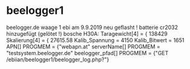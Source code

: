 # beelogger1
 beelogger.de
waage 1 ebi
am 9.9.2019 neu geflasht !
batterie cr2032 hinzugefügt (gelötet !)
bosche H30A:
Taragewicht[4] = { 138429
Skalierung[4] = { 27615.58
Kalib_Spannung = 4150
Kalib_Bitwert  =  1651
APN[] PROGMEM = {"webapn.at"
serverName[] PROGMEM = "testsystem.beelogger.de"
beelogger_pfad[] PROGMEM = {"GET /ebiian/beelogger1/beelogger_log.php?"}